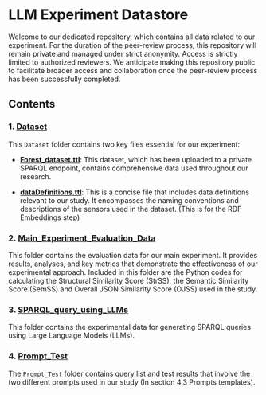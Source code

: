 # LLM Experiment Datastore
Welcome to our dedicated repository, which contains all data related to our experiment. For the duration of the peer-review process, this repository will remain private and managed under strict anonymity. Access is strictly limited to authorized reviewers. We anticipate making this repository public to facilitate broader access and collaboration once the peer-review process has been successfully completed.

## Contents

### 1. [Dataset](./Dataset/)

This `Dataset` folder contains two key files essential for our experiment:

- [**Forest_dataset.ttl**](./Dataset/Forest_dataset.ttl): This dataset, which has been uploaded to a private SPARQL endpoint, contains comprehensive data used throughout our research.

- [**dataDefinitions.ttl**](./Dataset/dataDefinitions.ttl): This is a concise file that includes data definitions relevant to our study. It encompasses the naming conventions and descriptions of the sensors used in the dataset. (This is for the RDF Embeddings step)

### 2. [Main_Experiment_Evaluation_Data](./Main_Experiment_Evaluation_Data/)

This folder contains the evaluation data for our main experiment. It provides results, analyses, and key metrics that demonstrate the effectiveness of our experimental approach. Included in this folder are the Python codes for calculating the Structural Similarity Score (StrSS), the Semantic Similarity Score (SemSS) and Overall JSON Similarity Score (OJSS) used in the study.

### 3. [SPARQL_query_using_LLMs](./SPARQL_query_using_LLMs/)

This folder contains the experimental data for generating SPARQL queries using Large Language Models (LLMs).



### 4. [Prompt_Test](./Prompt_Test/)

The `Prompt_Test` folder contains query list and test results that involve the two different prompts used in our study (In section 4.3 Prompts templates). 
